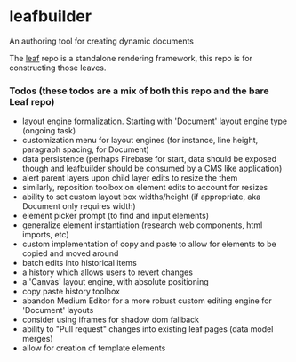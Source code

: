 # leafbuilder
An authoring tool for creating dynamic documents

The [leaf](https://github.com/gravitypersists/leaf) repo is a standalone rendering framework, this repo is for constructing those leaves. 


### Todos (these todos are a mix of both this repo and the bare Leaf repo)

 - layout engine formalization. Starting with 'Document' layout engine type (ongoing task)
 - customization menu for layout engines (for instance, line height, paragraph spacing, for Document)
 - data persistence (perhaps Firebase for start, data should be exposed though and leafbuilder should be consumed by a CMS like application)
 - alert parent layers upon child layer edits to resize the them
 - similarly, reposition toolbox on element edits to account for resizes
 - ability to set custom layout box widths/height (if appropriate, aka Document only requires width)
 - element picker prompt (to find and input elements)
 - generalize element instantiation (research web components, html imports, etc)
 - custom implementation of copy and paste to allow for elements to be copied and moved around
 - batch edits into historical items
 - a history which allows users to revert changes
 - a 'Canvas' layout engine, with absolute positioning
 - copy paste history toolbox
 - abandon Medium Editor for a more robust custom editing engine for 'Document' layouts
 - consider using iframes for shadow dom fallback
 - ability to "Pull request" changes into existing leaf pages (data model merges)
 - allow for creation of template elements